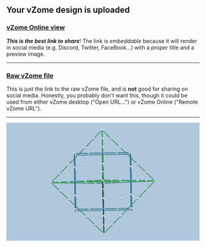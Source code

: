 ## Your vZome design is uploaded

### [vZome Online view][embed]

***This is the best link to share***!  The link is *embeddable* because it will render in social media (e.g. Discord, Twitter, FaceBook...) with a proper title and a preview image.

---

### [Raw vZome file][raw]

This is just the link to the raw vZome file, and is **not** good for
sharing on social media.
Honestly, you probably don't want this, though it could be used from either
vZome desktop ("Open URL...") or vZome Online ("Remote vZome URL").

---

![Image](<Tetraxis-as-Tensegrity-transformvZome.png>)


[embed]: <https://vzome.com/app/embed.py?url=https://raw.githubusercontent.com/John-Kostick/vzome-sharing/main/2021/07/26/16-20-11-Tetraxis-as-Tensegrity-transformvZome/Tetraxis-as-Tensegrity-transformvZome.vZome>
[raw]: <https://raw.githubusercontent.com/John-Kostick/vzome-sharing/main/2021/07/26/16-20-11-Tetraxis-as-Tensegrity-transformvZome/Tetraxis-as-Tensegrity-transformvZome.vZome>
